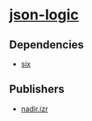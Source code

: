 # [json-logic](https://pypi.org/project/json-logic)

## Dependencies
- [six](packages/s/six.md)



## Publishers
- [nadir.izr](https://pypi.org/user/nadir.izr)

